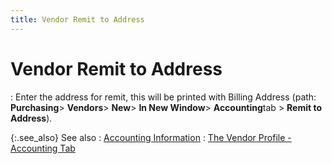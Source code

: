 ```yaml
---
title: Vendor Remit to Address
---
```


# Vendor Remit to Address
: Enter the address for remit, this will be printed with Billing Address (path: **Purchasing**> **Vendors**> **New**> **In New Window**> **Accounting**tab > **Remit to Address**).


{:.see_also}
See also
: [Accounting  Information]({{site.mv_baseurl}}/vendor-details/accounting-information/accounting_information_vendors_content.html)
: [The  Vendor Profile - Accounting Tab]({{site.mv_baseurl}}/creating/the-vendor-profile-accounting/the_vendor_profile_accounting_tab.html)

